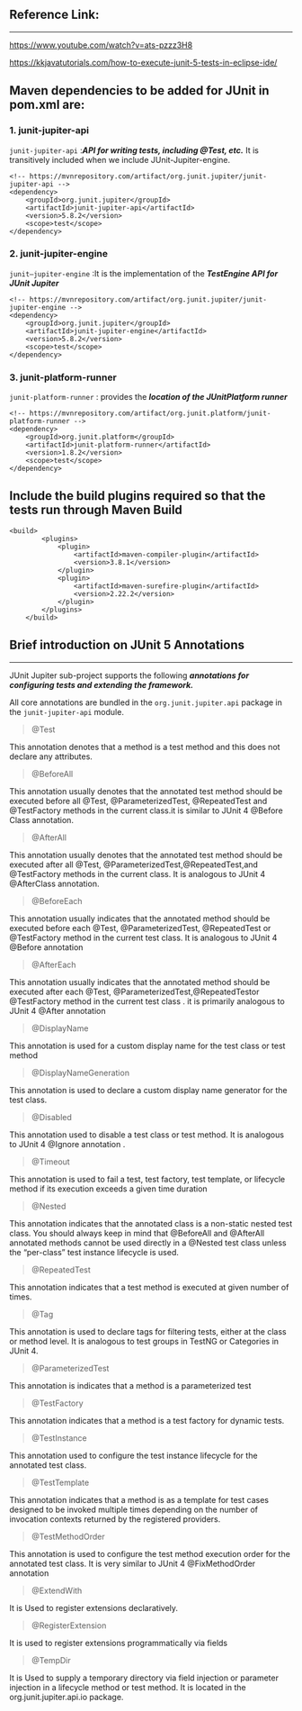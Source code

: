 ## Reference Link:
------------------

https://www.youtube.com/watch?v=ats-pzzz3H8

https://kkjavatutorials.com/how-to-execute-junit-5-tests-in-eclipse-ide/


## Maven dependencies to be added for JUnit in pom.xml are:

### 1. junit-jupiter-api

`junit-jupiter-api` :***API for writing tests, including @Test, etc.*** It is transitively included when we include JUnit-Jupiter-engine.

```
<!-- https://mvnrepository.com/artifact/org.junit.jupiter/junit-jupiter-api -->
<dependency>
    <groupId>org.junit.jupiter</groupId>
    <artifactId>junit-jupiter-api</artifactId>
    <version>5.8.2</version>
    <scope>test</scope>
</dependency>
```

### 2. junit-jupiter-engine

`junit–jupiter-engine` :It is the implementation of the ***TestEngine API for JUnit Jupiter***

```
<!-- https://mvnrepository.com/artifact/org.junit.jupiter/junit-jupiter-engine -->
<dependency>
    <groupId>org.junit.jupiter</groupId>
    <artifactId>junit-jupiter-engine</artifactId>
    <version>5.8.2</version>
    <scope>test</scope>
</dependency>
```

### 3. junit-platform-runner

`junit-platform-runner` : provides the ***location of the JUnitPlatform runner***

```
<!-- https://mvnrepository.com/artifact/org.junit.platform/junit-platform-runner -->
<dependency>
    <groupId>org.junit.platform</groupId>
    <artifactId>junit-platform-runner</artifactId>
    <version>1.8.2</version>
    <scope>test</scope>
</dependency>
```

## Include the build plugins required so that the tests run through Maven Build
```
<build>
		<plugins>
			<plugin>
				<artifactId>maven-compiler-plugin</artifactId>
				<version>3.8.1</version>
			</plugin>
			<plugin>
				<artifactId>maven-surefire-plugin</artifactId>
				<version>2.22.2</version>
			</plugin>
		</plugins>
	</build>
```



## Brief introduction on  JUnit 5 Annotations
---------------------------------------------

JUnit Jupiter sub-project supports the following ***annotations for configuring tests and extending the framework.***

All core annotations are bundled in the `org.junit.jupiter.api` package in the `junit-jupiter-api` module.

> @Test

This annotation denotes that a method is a test method and this does not declare any attributes.

> @BeforeAll

This annotation usually denotes that the annotated test method should be executed before all @Test, @ParameterizedTest, @RepeatedTest and @TestFactory methods in the current class.it is similar to JUnit 4  @Before Class annotation.

> @AfterAll

This annotation usually denotes that the annotated test method should be executed after all @Test, @ParameterizedTest,@RepeatedTest,and @TestFactory methods in the current class. It is  analogous to JUnit 4 @AfterClass annotation.

> @BeforeEach

This annotation usually indicates that the annotated method should be executed before each @Test, @ParameterizedTest, @RepeatedTest or @TestFactory method in the current test class. It is analogous to JUnit 4 @Before annotation

> @AfterEach

This annotation usually indicates that the annotated method should be executed after each @Test, @ParameterizedTest,@RepeatedTestor @TestFactory method in the current test class . it is primarily analogous to JUnit 4  @After annotation

> @DisplayName

This annotation is used for a custom display name for the test class or test method

> @DisplayNameGeneration

This annotation is used to declare a custom display name generator for the test class.

> @Disabled

This annotation  used to disable a test class or test method. It is analogous to JUnit 4 @Ignore annotation .

> @Timeout

This annotation   is used to fail a test, test factory, test template, or lifecycle method if its execution exceeds a given time duration

> @Nested

This annotation  indicates that the annotated class is a non-static nested test class. You should always keep in mind that @BeforeAll and @AfterAll  annotated methods cannot be used directly in a @Nested test class unless the “per-class” test instance lifecycle is used.

> @RepeatedTest

This annotation indicates that a test method is executed at given number of times.

> @Tag

This annotation is used to declare tags for filtering tests, either at the class or method level. It is analogous to test groups in TestNG or Categories in JUnit 4.

> @ParameterizedTest

This annotation is indicates that a method is a parameterized test

> @TestFactory

This annotation indicates that a method is a test factory for dynamic tests. 

> @TestInstance

This annotation used to configure the test instance lifecycle for the annotated test class. 

> @TestTemplate

This annotation indicates that a method is as a template for test cases designed to be invoked multiple times depending on the number of invocation contexts returned by the registered providers.

> @TestMethodOrder

This annotation is used to configure the test method execution order for the annotated test class. It is very similar to JUnit 4 @FixMethodOrder annotation

> @ExtendWith

It is Used to register extensions declaratively.

> @RegisterExtension

It is used to register extensions programmatically via fields

> @TempDir

It is Used to supply a temporary directory via field injection or parameter injection in a lifecycle method or test method. It is located in the org.junit.jupiter.api.io package.
